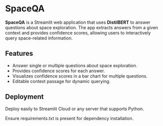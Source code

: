 # SpaceQA

**SpaceQA** is a Streamlit web application that uses **DistilBERT** to answer questions about space exploration. The app extracts answers from a given context and provides confidence scores, allowing users to interactively query space-related information.

## Features
- Answer single or multiple questions about space exploration.
- Provides confidence scores for each answer.
- Visualizes confidence scores in a bar chart for multiple questions.
- Editable context passage for dynamic querying.

## Deployment

Deploy easily to Streamlit Cloud or any server that supports Python.

Ensure requirements.txt is present for dependency installation.
